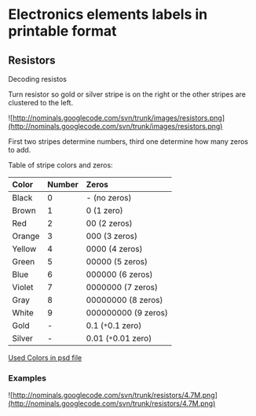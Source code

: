 # Electronics elements labels in printable format #

## Resistors ##

Decoding resistos

Turn resistor so gold or silver stripe is on the right or the other stripes are clustered to the left.

![http://nominals.googlecode.com/svn/trunk/images/resistors.png](http://nominals.googlecode.com/svn/trunk/images/resistors.png)

First two stripes determine numbers, third one determine how many zeros to add.

Table of stripe colors and zeros:

| **Color** | **Number** | **Zeros** |
|:----------|:-----------|:----------|
| Black | 0 | - (no zeros) |
| Brown | 1 | 0 (1 zero) |
| Red | 2 | 00 (2 zeros) |
| Orange | 3 | 000 (3 zeros) |
| Yellow | 4 | 0000 (4 zeros) |
| Green | 5 | 00000 (5 zeros) |
| Blue | 6 | 000000 (6 zeros) |
| Violet | 7 | 0000000 (7 zeros) |
| Gray | 8 | 00000000 (8 zeros) |
| White | 9 | 000000000 (9 zeros) |
| Gold | - | 0.1 (`*`0.1 zero) |
| Silver | - | 0.01 (`*`0.01 zero) |

[Used Colors in psd file](http://code.google.com/p/nominals/wiki/UsedColors)

### Examples ###

![http://nominals.googlecode.com/svn/trunk/resistors/4.7M.png](http://nominals.googlecode.com/svn/trunk/resistors/4.7M.png)
